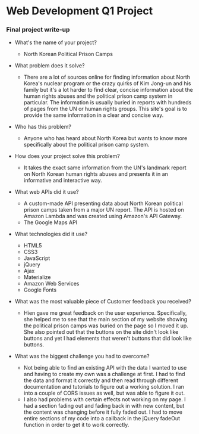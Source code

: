 # Web Development Q1 Project

### Final project write-up

- What's the name of your project?
  - North Korean Political Prison Camps

- What problem does it solve?
  - There are a lot of sources online for finding information about North Korea's nuclear program or the crazy quirks of Kim Jong-un and his family but it's a lot harder to find clear, concise information about the human rights abuses and the political prison camp system in particular. The information is usually buried in reports with hundreds of pages from the UN or human rights groups. This site's goal is to provide the same information in a clear and concise way.  

- Who has this problem?
  - Anyone who has heard about North Korea but wants to know more specifically about the political prison camp system.

- How does your project solve this problem?
  - It takes the exact same information from the UN's landmark report on North Korean human rights abuses and presents it in an informative and interactive way.

- What web APIs did it use?
  - A custom-made API presenting data about North Korean political prison camps taken from a major UN report. The API is hosted on Amazon Lambda and was created using Amazon's API Gateway.
  - The Google Maps API

- What technologies did it use?
  - HTML5
  - CSS3
  - JavaScript
  - jQuery
  - Ajax
  - Materialize
  - Amazon Web Services
  - Google Fonts

- What was the most valuable piece of Customer feedback you received?
  - Hien gave me great feedback on the user experience. Specifically, she helped me to see that the main section of my website showing the political prison camps was buried on the page so I moved it up. She also pointed out that the buttons on the site didn't look like buttons and yet I had elements that weren't buttons that did look like buttons.

- What was the biggest challenge you had to overcome?
  - Not being able to find an existing API with the data I wanted to use and having to create my own was a challenge at first. I had to find the data and format it correctly and then read through different documentation and tutorials to figure out a working solution. I ran into a couple of CORS issues as well, but was able to figure it out.
  - I also had problems with certain effects not working on my page. I had a section fading out and fading back in with new content, but the content was changing before it fully faded out. I had to move entire sections of my code into a callback in the jQuery fadeOut function in order to get it to work correctly.
